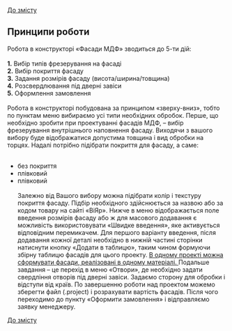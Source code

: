 [До змісту](/service/doc/?cid=fasad-mdf)
## Принципи роботи

  Робота в конструкторі «Фасади МДФ» зводиться до 5-ти дій: <br><br>
**1.** Вибір типів фрезерування на фасаді <br>
**2.** Вибір покриття фасаду <br>
**3.** Задання розмірів фасаду (висота/ширина/товщина) <br>
**4.** Розсвердлювання під дверні завіси <br>
**5.** Оформлення замовлення <br><br>
Робота в конструкторі побудована за принципом «зверху-вниз», тобто по пунктам меню вибираємо усі типи необхідних обробок. 
Перше, що необхідно зробити при проектуванні фасадів МДФ, – вибір фрезерування внутрішнього наповнення фасаду. Виходячи з вашого вибору буде відображатися допустима товщина і вид обробки на торцях.
Надалі потрібно підібрати покриття для фасаду, а саме:
<br><br>
- без покриття <br>
- плівковий <br>
- плівковий <br><br>
Залежно від Вашого вибору можна підібрати колір і текстуру покриття фасаду. Підбір необхідного здійснюється за назвою або за кодом товару на сайті «ВіЯр». 
Нижче в меню відображається поле введення розмірів фасаду або ж для масового додавання є можливість використовувати «Швидке введення», яке активується відповідним перемикачем. Для першого варіанту введення, після додавання кожної деталі необхідно в нижній частині сторінки натиснути кнопку «Додати в таблицю», таким чином формуючи збірну таблицю фасадів для цього проекту. 
<u> В одному проекті можна сформувати фасади, реалізовані в одному матеріалі. </u>
Подальше завдання – це перехід в меню «Отвори», де необхідно задати свердління отворів під дверні завіси. Задаємо сторону для обробки і відступи від країв.
По завершенню роботи над проектом можемо зберегти файл (.project) і розрахувати вартість фасадів. Після чого переходимо до пункту «Оформити замовлення» і відправляємо заявку менеджеру.



[До змісту](/service/doc/?cid=fasad-mdf)
